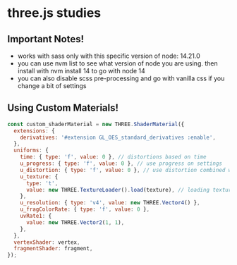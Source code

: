 # three.js studies

## Important Notes!

- works with sass only with this specific version of node: 14.21.0
- you can use nvm list to see what version of node you are using. then install with nvm install 14 to go with node 14
- you can also disable scss pre-processing and go with vanilla css if you change a bit of settings


## Using Custom Materials!

```js
const custom_shaderMaterial = new THREE.ShaderMaterial({
  extensions: {
    derivatives: '#extension GL_OES_standard_derivatives :enable',
  },
  uniforms: {
    time: { type: 'f', value: 0 }, // distortions based on time
    u_progress: { type: 'f', value: 0 }, // use progress on settings
    u_distortion: { type: 'f', value: 0 }, // use distortion combined with noise funcions
    u_texture: {
      type: 't',
      value: new THREE.TextureLoader().load(texture), // loading texture with shader
    },
    u_resolution: { type: 'v4', value: new THREE.Vector4() },
    u_fragColorRate: { type: 'f', value: 0 },
    uvRate1: {
      value: new THREE.Vector2(1, 1),
    },
  },
  vertexShader: vertex,
  fragmentShader: fragment,
});


```
